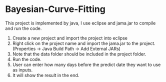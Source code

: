 # Bayesian-Curve-Fitting

This project is implemented by java, I use eclipse and jama.jar to compile and run the code.

1. Create a new project and import the project into eclipse
2. Right click on the project name and import the jama.jar to the project. 
    (Properties -> Java Build Path -> Add External JARs)
3. Note that the data folder should be included in the project folder.
4. Run the code.
5. User can enter how many days before the predict date they want to use as inputs.
6. It will show the result in the end.

